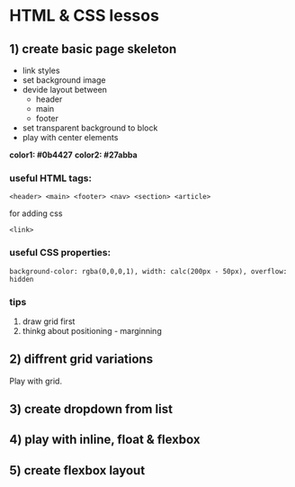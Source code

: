 # HTML & CSS lessos

## 1) create basic page skeleton
- link styles
- set background image
- devide layout between
  - header
  - main
  - footer
- set transparent background to block
- play with center elements

**color1: #0b4427**
**color2: #27abba**

### useful HTML tags:
```
<header> <main> <footer> <nav> <section> <article>
```
for adding css
```
<link>
```

### useful CSS properties:
```
background-color: rgba(0,0,0,1), width: calc(200px - 50px), overflow: hidden
```

### tips
1) draw grid first
2) thinkg about positioning - marginning

## 2) diffrent grid variations

Play with grid.

## 3) create dropdown from list

## 4) play with inline, float & flexbox

## 5) create flexbox layout
